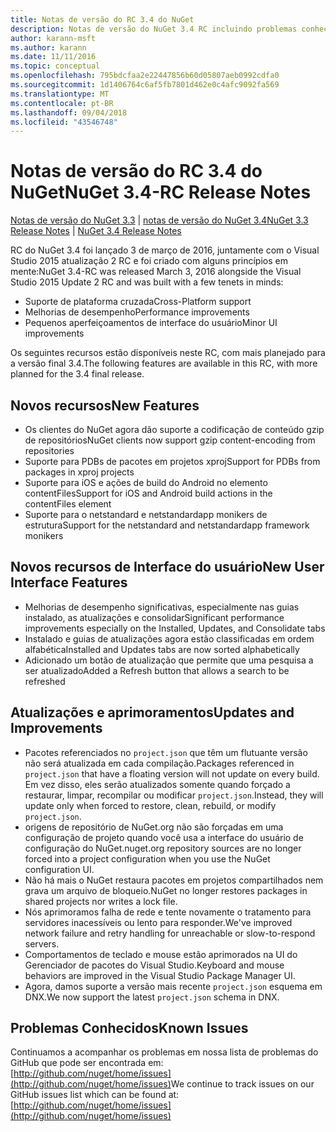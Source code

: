 ```yaml
---
title: Notas de versão do RC 3.4 do NuGet
description: Notas de versão do NuGet 3.4 RC incluindo problemas conhecidos, correções de bugs, recursos adicionados e DCRs.
author: karann-msft
ms.author: karann
ms.date: 11/11/2016
ms.topic: conceptual
ms.openlocfilehash: 795bdcfaa2e22447856b60d05807aeb0992cdfa0
ms.sourcegitcommit: 1d1406764c6af5fb7801d462e0c4afc9092fa569
ms.translationtype: MT
ms.contentlocale: pt-BR
ms.lasthandoff: 09/04/2018
ms.locfileid: "43546748"
---
```

# <a name="nuget-34-rc-release-notes"></a><span data-ttu-id="77382-103">Notas de versão do RC 3.4 do NuGet</span><span class="sxs-lookup"><span data-stu-id="77382-103">NuGet 3.4-RC Release Notes</span></span>

<span data-ttu-id="77382-104">[Notas de versão do NuGet 3.3](../release-notes/nuget-3.3.md) | [notas de versão do NuGet 3.4](../release-notes/nuget-3.4.md)</span><span class="sxs-lookup"><span data-stu-id="77382-104">[NuGet 3.3 Release Notes](../release-notes/nuget-3.3.md) | [NuGet 3.4 Release Notes](../release-notes/nuget-3.4.md)</span></span>

<span data-ttu-id="77382-105">RC do NuGet 3.4 foi lançado 3 de março de 2016, juntamente com o Visual Studio 2015 atualização 2 RC e foi criado com alguns princípios em mente:</span><span class="sxs-lookup"><span data-stu-id="77382-105">NuGet 3.4-RC was released March 3, 2016 alongside the Visual Studio 2015 Update 2 RC and was built with a few tenets in minds:</span></span>

* <span data-ttu-id="77382-106">Suporte de plataforma cruzada</span><span class="sxs-lookup"><span data-stu-id="77382-106">Cross-Platform support</span></span>
* <span data-ttu-id="77382-107">Melhorias de desempenho</span><span class="sxs-lookup"><span data-stu-id="77382-107">Performance improvements</span></span>
* <span data-ttu-id="77382-108">Pequenos aperfeiçoamentos de interface do usuário</span><span class="sxs-lookup"><span data-stu-id="77382-108">Minor UI improvements</span></span>

<span data-ttu-id="77382-109">Os seguintes recursos estão disponíveis neste RC, com mais planejado para a versão final 3.4.</span><span class="sxs-lookup"><span data-stu-id="77382-109">The following features are available in this RC, with more planned for the 3.4 final release.</span></span>

## <a name="new-features"></a><span data-ttu-id="77382-110">Novos recursos</span><span class="sxs-lookup"><span data-stu-id="77382-110">New Features</span></span>

* <span data-ttu-id="77382-111">Os clientes do NuGet agora dão suporte a codificação de conteúdo gzip de repositórios</span><span class="sxs-lookup"><span data-stu-id="77382-111">NuGet clients now support gzip content-encoding from repositories</span></span>
* <span data-ttu-id="77382-112">Suporte para PDBs de pacotes em projetos xproj</span><span class="sxs-lookup"><span data-stu-id="77382-112">Support for PDBs from packages in xproj projects</span></span>
* <span data-ttu-id="77382-113">Suporte para iOS e ações de build do Android no elemento contentFiles</span><span class="sxs-lookup"><span data-stu-id="77382-113">Support for iOS and Android build actions in the contentFiles element</span></span>
* <span data-ttu-id="77382-114">Suporte para o netstandard e netstandardapp monikers de estrutura</span><span class="sxs-lookup"><span data-stu-id="77382-114">Support for the netstandard and netstandardapp framework monikers</span></span>

## <a name="new-user-interface-features"></a><span data-ttu-id="77382-115">Novos recursos de Interface do usuário</span><span class="sxs-lookup"><span data-stu-id="77382-115">New User Interface Features</span></span>

* <span data-ttu-id="77382-116">Melhorias de desempenho significativas, especialmente nas guias instalado, as atualizações e consolidar</span><span class="sxs-lookup"><span data-stu-id="77382-116">Significant performance improvements especially on the Installed, Updates, and Consolidate tabs</span></span>
* <span data-ttu-id="77382-117">Instalado e guias de atualizações agora estão classificadas em ordem alfabética</span><span class="sxs-lookup"><span data-stu-id="77382-117">Installed and Updates tabs are now sorted alphabetically</span></span>
* <span data-ttu-id="77382-118">Adicionado um botão de atualização que permite que uma pesquisa a ser atualizado</span><span class="sxs-lookup"><span data-stu-id="77382-118">Added a Refresh button that allows a search to be refreshed</span></span>

## <a name="updates-and-improvements"></a><span data-ttu-id="77382-119">Atualizações e aprimoramentos</span><span class="sxs-lookup"><span data-stu-id="77382-119">Updates and Improvements</span></span>

* <span data-ttu-id="77382-120">Pacotes referenciados no `project.json` que têm um flutuante versão não será atualizada em cada compilação.</span><span class="sxs-lookup"><span data-stu-id="77382-120">Packages referenced in `project.json` that have a floating version will not update on every build.</span></span> <span data-ttu-id="77382-121">Em vez disso, eles serão atualizados somente quando forçado a restaurar, limpar, recompilar ou modificar `project.json`.</span><span class="sxs-lookup"><span data-stu-id="77382-121">Instead, they will update only when forced to restore, clean, rebuild, or modify `project.json`.</span></span>
* <span data-ttu-id="77382-122">origens de repositório de NuGet.org não são forçadas em uma configuração de projeto quando você usa a interface do usuário de configuração do NuGet.</span><span class="sxs-lookup"><span data-stu-id="77382-122">nuget.org repository sources are no longer forced into a project configuration when you use the NuGet configuration UI.</span></span>
* <span data-ttu-id="77382-123">Não há mais o NuGet restaura pacotes em projetos compartilhados nem grava um arquivo de bloqueio.</span><span class="sxs-lookup"><span data-stu-id="77382-123">NuGet no longer restores packages in shared projects nor writes a lock file.</span></span>
* <span data-ttu-id="77382-124">Nós aprimoramos falha de rede e tente novamente o tratamento para servidores inacessíveis ou lento para responder.</span><span class="sxs-lookup"><span data-stu-id="77382-124">We've improved network failure and retry handling for unreachable or slow-to-respond servers.</span></span>
* <span data-ttu-id="77382-125">Comportamentos de teclado e mouse estão aprimorados na UI do Gerenciador de pacotes do Visual Studio.</span><span class="sxs-lookup"><span data-stu-id="77382-125">Keyboard and mouse behaviors are improved in the Visual Studio Package Manager UI.</span></span>
* <span data-ttu-id="77382-126">Agora, damos suporte a versão mais recente `project.json` esquema em DNX.</span><span class="sxs-lookup"><span data-stu-id="77382-126">We now support the latest `project.json` schema in DNX.</span></span>

## <a name="known-issues"></a><span data-ttu-id="77382-127">Problemas Conhecidos</span><span class="sxs-lookup"><span data-stu-id="77382-127">Known Issues</span></span>

<span data-ttu-id="77382-128">Continuamos a acompanhar os problemas em nossa lista de problemas do GitHub que pode ser encontrada em: [http://github.com/nuget/home/issues](http://github.com/nuget/home/issues)</span><span class="sxs-lookup"><span data-stu-id="77382-128">We continue to track issues on our GitHub issues list which can be found at: [http://github.com/nuget/home/issues](http://github.com/nuget/home/issues)</span></span>